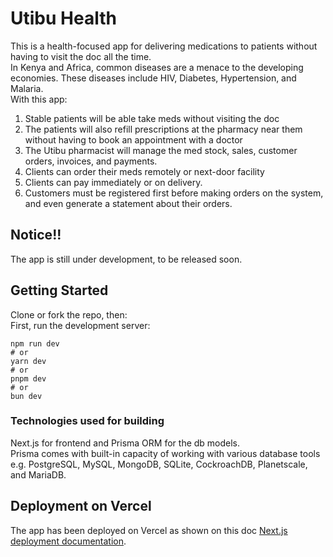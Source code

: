 # Utibu Health
This is a health-focused app for delivering medications to patients without having to visit the doc all the time. <br>
In Kenya and Africa, common diseases are a menace to the developing economies. These diseases include HIV, Diabetes, Hypertension, and Malaria. <br>
With this app:
1. Stable patients will be able take meds without visiting the doc
2. The patients will also refill prescriptions at the pharmacy near them without having to book an appointment with a doctor
3. The Utibu pharmacist will manage the med stock, sales, customer orders, invoices, and payments.
4. Clients can order their meds remotely or next-door facility
5. Clients can pay immediately or on delivery.
6. Customers must be registered first before making orders on the system, and even generate a statement about their orders.

## Notice!!
The app is still under development, to be released soon.

## Getting Started
Clone or fork the repo, then: <br>
First, run the development server:

```
npm run dev
# or
yarn dev
# or
pnpm dev
# or
bun dev
```

### Technologies used for building

Next.js for frontend and Prisma ORM for the db models. <br> Prisma comes with built-in capacity of working with various database tools e.g. PostgreSQL, MySQL, MongoDB, SQLite, CockroachDB, Planetscale, and MariaDB.

## Deployment on Vercel
The app has been deployed on Vercel as shown on this doc [Next.js deployment documentation](https://nextjs.org/docs/deployment).
